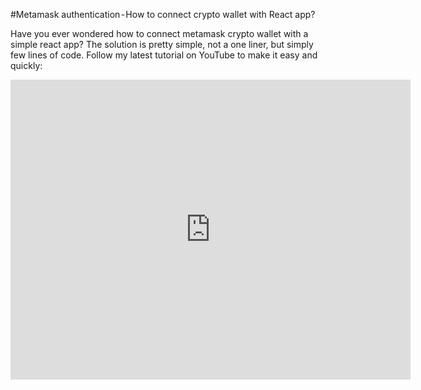 #Metamask authentication - How to connect crypto wallet with React app?

Have you ever wondered how to connect metamask crypto wallet with a simple react app?
The solution is pretty simple, not a one liner, but simply few lines of code.
Follow my latest tutorial on YouTube to make it easy and quickly:

<iframe
    width="640"
    height="480"
    src="https://youtu.be/qCmGSIOKUsA"
    frameborder="0"
    allow="autoplay; encrypted-media"
    allowfullscreen
>
</iframe>
